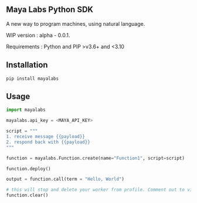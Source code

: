 ## Maya Labs Python SDK

A new way to program machines, using natural language.

WIP version : alpha - 0.0.1.

Requirements : Python and PIP >v3.6+ and <3.10

## Installation

```shell
pip install mayalabs

```

## Usage

```python
import mayalabs

mayalabs.api_key = <MAYA_API_KEY>

script = """
1. receive message {{payload}}
2. respond back with {{payload}}
"""

function = mayalabs.Function.create(name="Function1", script=script)

function.deploy()

output = function.call(term = "Hello, World")

# this will stop and delete your worker from profile. Comment out to view it on your worker dashboard.
function.clear()
```
